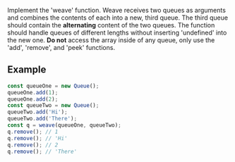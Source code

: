 Implement the 'weave' function. Weave receives two queues as arguments and combines the contents of each into a new, third queue.
The third queue should contain the <b>alternating</b> content of the two queues. The function should handle queues of different lengths without inserting 'undefined' into the new one.
<b>Do not</b> access the array inside of any queue, only use the 'add', 'remove', and 'peek' functions.

## Example

```js
const queueOne = new Queue();
queueOne.add(1);
queueOne.add(2);
const queueTwo = new Queue();
queueTwo.add('Hi');
queueTwo.add('There');
const q = weave(queueOne, queueTwo);
q.remove(); // 1
q.remove(); // 'Hi'
q.remove(); // 2
q.remove(); // 'There'
```
